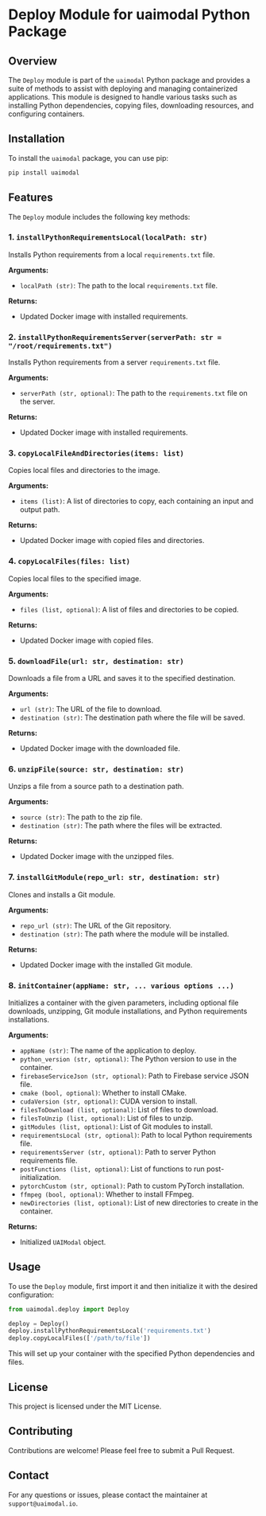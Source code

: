
# Deploy Module for uaimodal Python Package

## Overview

The `Deploy` module is part of the `uaimodal` Python package and provides a suite of methods to assist with deploying and managing containerized applications. This module is designed to handle various tasks such as installing Python dependencies, copying files, downloading resources, and configuring containers.

## Installation

To install the `uaimodal` package, you can use pip:

```bash
pip install uaimodal
```

## Features

The `Deploy` module includes the following key methods:

### 1. `installPythonRequirementsLocal(localPath: str)`
Installs Python requirements from a local `requirements.txt` file.

**Arguments:**
- `localPath (str)`: The path to the local `requirements.txt` file.

**Returns:**
- Updated Docker image with installed requirements.

### 2. `installPythonRequirementsServer(serverPath: str = "/root/requirements.txt")`
Installs Python requirements from a server `requirements.txt` file.

**Arguments:**
- `serverPath (str, optional)`: The path to the `requirements.txt` file on the server.

**Returns:**
- Updated Docker image with installed requirements.

### 3. `copyLocalFileAndDirectories(items: list)`
Copies local files and directories to the image.

**Arguments:**
- `items (list)`: A list of directories to copy, each containing an input and output path.

**Returns:**
- Updated Docker image with copied files and directories.

### 4. `copyLocalFiles(files: list)`
Copies local files to the specified image.

**Arguments:**
- `files (list, optional)`: A list of files and directories to be copied.

**Returns:**
- Updated Docker image with copied files.

### 5. `downloadFile(url: str, destination: str)`
Downloads a file from a URL and saves it to the specified destination.

**Arguments:**
- `url (str)`: The URL of the file to download.
- `destination (str)`: The destination path where the file will be saved.

**Returns:**
- Updated Docker image with the downloaded file.

### 6. `unzipFile(source: str, destination: str)`
Unzips a file from a source path to a destination path.

**Arguments:**
- `source (str)`: The path to the zip file.
- `destination (str)`: The path where the files will be extracted.

**Returns:**
- Updated Docker image with the unzipped files.

### 7. `installGitModule(repo_url: str, destination: str)`
Clones and installs a Git module.

**Arguments:**
- `repo_url (str)`: The URL of the Git repository.
- `destination (str)`: The path where the module will be installed.

**Returns:**
- Updated Docker image with the installed Git module.

### 8. `initContainer(appName: str, ... various options ...)`
Initializes a container with the given parameters, including optional file downloads, unzipping, Git module installations, and Python requirements installations.

**Arguments:**
- `appName (str)`: The name of the application to deploy.
- `python_version (str, optional)`: The Python version to use in the container.
- `firebaseServiceJson (str, optional)`: Path to Firebase service JSON file.
- `cmake (bool, optional)`: Whether to install CMake.
- `cudaVersion (str, optional)`: CUDA version to install.
- `filesToDownload (list, optional)`: List of files to download.
- `filesToUnzip (list, optional)`: List of files to unzip.
- `gitModules (list, optional)`: List of Git modules to install.
- `requirementsLocal (str, optional)`: Path to local Python requirements file.
- `requirementsServer (str, optional)`: Path to server Python requirements file.
- `postFunctions (list, optional)`: List of functions to run post-initialization.
- `pytorchCustom (str, optional)`: Path to custom PyTorch installation.
- `ffmpeg (bool, optional)`: Whether to install FFmpeg.
- `newDirectories (list, optional)`: List of new directories to create in the container.

**Returns:**
- Initialized `UAIModal` object.

## Usage

To use the `Deploy` module, first import it and then initialize it with the desired configuration:

```python
from uaimodal.deploy import Deploy

deploy = Deploy()
deploy.installPythonRequirementsLocal('requirements.txt')
deploy.copyLocalFiles(['/path/to/file'])
```

This will set up your container with the specified Python dependencies and files.

## License

This project is licensed under the MIT License.

## Contributing

Contributions are welcome! Please feel free to submit a Pull Request.

## Contact

For any questions or issues, please contact the maintainer at `support@uaimodal.io`.
